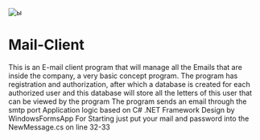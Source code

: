 ![ы](https://user-images.githubusercontent.com/75273945/135920781-2e976df7-0096-457c-b5a4-d26b9e0760f3.PNG)
# Mail-Client

This is an E-mail client program that will manage all the Emails that are inside the company, a very basic concept program.
The program has registration and authorization, after which a database is created for each authorized user and this database will store all the letters of this user that can be viewed by the program
The program sends an email through the smtp port
Application logic based on C# .NET Framework
Design by WindowsFormsApp
For Starting just put your mail and password into the NewMessage.cs on line 32-33

